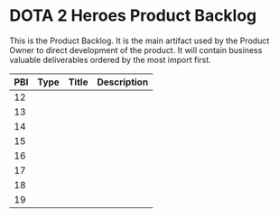 # DOTA 2 Heroes Product Backlog

This is the Product Backlog.  It is the main artifact used by the Product Owner to direct development of the product.  It will contain business valuable deliverables ordered by the most import first.


|PBI|Type|Title|Description|
|---|---|---|---|
|12||||
|13||||
|14||||
|15||||
|16||||
|17||||
|18||||
|19||||



